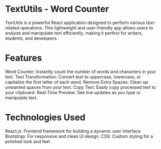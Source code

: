 # TextUtils - Word Counter
 TextUtils is a powerful React application designed to perform various text-related operations. This lightweight and user-friendly app allows users to analyze and manipulate text efficiently, making it perfect for writers, students, and developers.
# Features
Word Counter: Instantly count the number of words and characters in your text.
Text Transformation: Convert text to uppercase, lowercase, or capitalize the first letter of each word.
Remove Extra Spaces: Clean up unwanted spaces from your text.
Copy Text: Easily copy processed text to your clipboard.
Real-Time Preview: See live updates as you type or manipulate text.

# Technologies Used
React.js: Frontend framework for building a dynamic user interface.
Bootstrap: For responsive and clean UI design.
CSS: Custom styling for a polished look and feel.
